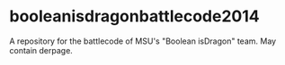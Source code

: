 booleanisdragonbattlecode2014
=============================
A repository for the battlecode of MSU's "Boolean isDragon" team.  May contain derpage.
